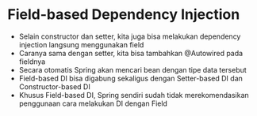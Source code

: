 # Field-based Dependency Injection

- Selain constructor dan setter, kita juga bisa melakukan dependency injection langsung menggunakan field
- Caranya sama dengan setter, kita bisa tambahkan @Autowired pada fieldnya
- Secara otomatis Spring akan mencari bean dengan tipe data tersebut
- Field-based DI bisa digabung sekaligus dengan Setter-based DI dan Constructor-based DI
- Khusus Field-based DI, Spring sendiri sudah tidak merekomendasikan penggunaan cara melakukan DI dengan Field
